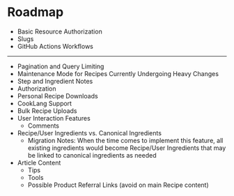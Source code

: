 # Roadmap

- Basic Resource Authorization
- Slugs
- GitHub Actions Workflows

---
- Pagination and Query Limiting
- Maintenance Mode for Recipes Currently Undergoing Heavy Changes
- Step and Ingredient Notes
- Authorization
- Personal Recipe Downloads
- CookLang Support
- Bulk Recipe Uploads
- User Interaction Features
  - Comments
- Recipe/User Ingredients vs. Canonical Ingredients
  - Migration Notes: When the time comes to implement this feature, all existing ingredients would become Recipe/User Ingredients that may be linked to canonical ingredients as needed
- Article Content
  - Tips
  - Tools
  - Possible Product Referral Links (avoid on main Recipe content)
